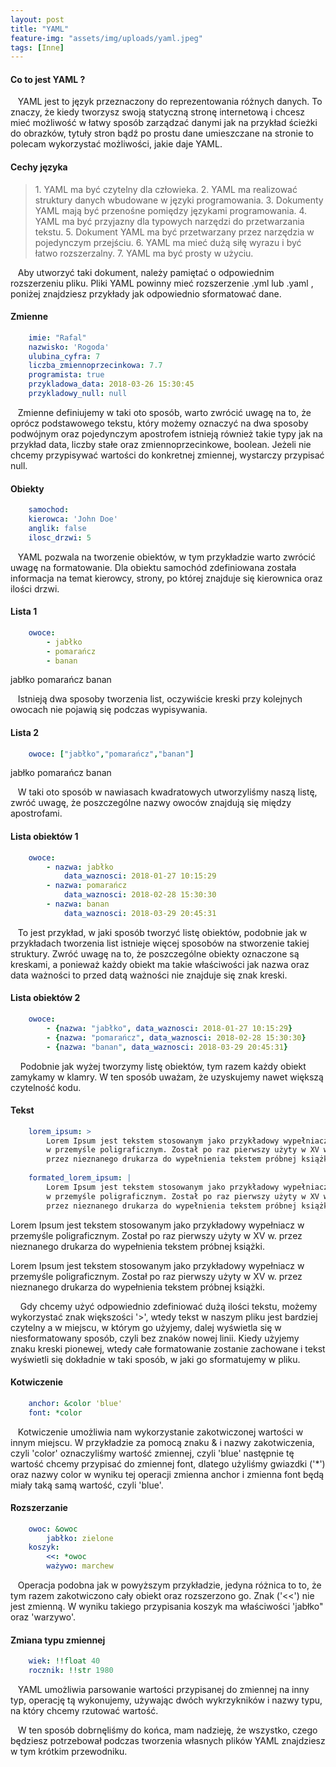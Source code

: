 ```yaml
---
layout: post
title: "YAML"
feature-img: "assets/img/uploads/yaml.jpeg"
tags: [Inne]
---
```


#### Co to jest YAML ?


&nbsp;&nbsp;&nbsp;YAML jest to język przeznaczony do reprezentowania różnych danych. To znaczy, że kiedy tworzysz swoją statyczną stronę internetową i chcesz mieć możliwość w łatwy sposób zarządzać danymi jak na przykład ścieżki do obrazków, tytuły stron bądź po prostu dane umieszczane na stronie to polecam wykorzystać możliwości, jakie daje YAML.



#### Cechy języka

<blockquote>
        1. YAML ma być czytelny dla człowieka.
        2. YAML ma realizować struktury danych wbudowane w języki programowania.
        3. Dokumenty YAML mają być przenośne pomiędzy językami programowania.
        4. YAML ma być przyjazny dla typowych narzędzi do przetwarzania tekstu.
        5. Dokument YAML ma być przetwarzany przez narzędzia w pojedynczym przejściu.
        6. YAML ma mieć dużą siłę wyrazu i być łatwo rozszerzalny.
        7. YAML ma być prosty w użyciu.
</blockquote >


&nbsp;&nbsp;&nbsp;Aby utworzyć taki dokument, należy pamiętać o odpowiednim rozszerzeniu pliku. Pliki YAML powinny mieć rozszerzenie .yml lub .yaml , poniżej znajdziesz przykłady jak odpowiednio sformatować dane. 






#### Zmienne

```yaml   
    imie: "Rafal"
    nazwisko: 'Rogoda'
    ulubina_cyfra: 7
    liczba_zmiennoprzecinkowa: 7.7
    programista: true
    przykladowa_data: 2018-03-26 15:30:45
    przykladowy_null: null
```




&nbsp;&nbsp;&nbsp;Zmienne definiujemy w taki oto sposób, warto zwrócić uwagę na to, że oprócz podstawowego tekstu, który możemy oznaczyć na dwa sposoby podwójnym oraz pojedynczym apostrofem istnieją również takie typy jak na przykład data, liczby stałe oraz zmiennoprzecinkowe, boolean. Jeżeli nie chcemy przypisywać wartości do konkretnej zmiennej, wystarczy przypisać null.






#### Obiekty

```yaml 
    samochod:
    kierowca: 'John Doe'
    anglik: false
    ilosc_drzwi: 5
```



&nbsp;&nbsp;&nbsp;YAML pozwala na tworzenie obiektów, w tym przykładzie warto zwrócić uwagę na formatowanie. Dla obiektu samochód zdefiniowana została informacja na temat kierowcy, strony, po której znajduje się kierownica oraz ilości drzwi.








#### Lista 1

```yaml 
    owoce:
        - jabłko
        - pomarańcz
        - banan
```
jabłko
pomarańcz
banan 



&nbsp;&nbsp;&nbsp;Istnieją dwa sposoby tworzenia list, oczywiście kreski przy kolejnych owocach nie pojawią się podczas wypisywania.







#### Lista 2

```yaml 
    owoce: ["jabłko","pomarańcz","banan"]
```
jabłko
pomarańcz
banan 




&nbsp;&nbsp;&nbsp;W taki oto sposób w nawiasach kwadratowych utworzyliśmy naszą listę, zwróć uwagę, że poszczególne nazwy owoców znajdują się między apostrofami.







#### Lista obiektów 1

```yaml
    owoce:
        - nazwa: jabłko
            data_waznosci: 2018-01-27 10:15:29
        - nazwa: pomarańcz
            data_waznosci: 2018-02-28 15:30:30
        - nazwa: banan
            data_waznosci: 2018-03-29 20:45:31
```




&nbsp;&nbsp;&nbsp;To jest przykład, w jaki sposób tworzyć listę obiektów, podobnie jak w przykładach tworzenia list istnieje więcej sposobów na stworzenie takiej struktury. Zwróć uwagę na to, że poszczególne obiekty oznaczone są kreskami, a ponieważ każdy obiekt ma takie właściwości jak nazwa oraz data ważności to przed datą ważności nie znajduje się znak kreski.







#### Lista obiektów 2

```yaml     
    owoce:
        - {nazwa: "jabłko", data_waznosci: 2018-01-27 10:15:29}
        - {nazwa: "pomarańcz", data_waznosci: 2018-02-28 15:30:30}
        - {nazwa: "banan", data_waznosci: 2018-03-29 20:45:31}
```




&nbsp;&nbsp;&nbsp; Podobnie jak wyżej tworzymy listę obiektów, tym razem każdy obiekt zamykamy w klamry. W ten sposób uważam, że uzyskujemy nawet większą czytelność kodu.







#### Tekst

```yaml     
    lorem_ipsum: >
        Lorem Ipsum jest tekstem stosowanym jako przykładowy wypełniacz 
        w przemyśle poligraficznym. Został po raz pierwszy użyty w XV w. 
        przez nieznanego drukarza do wypełnienia tekstem próbnej książki.
    
    formated_lorem_ipsum: |
        Lorem Ipsum jest tekstem stosowanym jako przykładowy wypełniacz
        w przemyśle poligraficznym. Został po raz pierwszy użyty w XV w. 
        przez nieznanego drukarza do wypełnienia tekstem próbnej książki.
```
        
Lorem Ipsum jest tekstem stosowanym jako przykładowy wypełniacz w przemyśle poligraficznym. Został po raz pierwszy użyty w XV w. przez nieznanego drukarza do wypełnienia tekstem próbnej książki.

Lorem Ipsum jest tekstem stosowanym jako przykładowy wypełniacz
w przemyśle poligraficznym. Został po raz pierwszy użyty w XV w. 
przez nieznanego drukarza do wypełnienia tekstem próbnej książki.



&nbsp;&nbsp;&nbsp; Gdy chcemy użyć odpowiednio zdefiniować dużą ilości tekstu, możemy wykorzystać znak większości '>', wtedy tekst w naszym pliku jest bardziej czytelny a w miejscu, w którym go użyjemy, dalej wyświetla się w niesformatowany sposób, czyli bez znaków nowej linii. Kiedy użyjemy znaku kreski pionewej, wtedy całe formatowanie zostanie zachowane i tekst wyświetli się dokładnie w taki sposób, w jaki go sformatujemy w pliku.






#### Kotwiczenie

```yaml     
    anchor: &color 'blue'
    font: *color
```



&nbsp;&nbsp;&nbsp;Kotwiczenie umożliwia nam wykorzystanie zakotwiczonej wartości w innym miejscu. W przykładzie za pomocą znaku & i nazwy zakotwiczenia, czyli 'color' oznaczyliśmy wartość zmiennej, czyli 'blue' następnie tę wartość chcemy przypisać do zmiennej font, dlatego użyliśmy gwiazdki ('*') oraz nazwy color w wyniku tej operacji zmienna anchor i zmienna font będą miały taką samą wartość, czyli 'blue'.






#### Rozszerzanie

```yaml     
    owoc: &owoc
        jabłko: zielone 
    koszyk:
        <<: *owoc
        ważywo: marchew
```



&nbsp;&nbsp;&nbsp;Operacja podobna jak w powyższym przykładzie, jedyna różnica to to, że tym razem zakotwiczono cały obiekt oraz rozszerzono go. Znak ('<<') nie jest zmienną. W wyniku takiego przypisania koszyk ma właściwości 'jabłko" oraz 'warzywo'.






#### Zmiana typu zmiennej

```yaml
    wiek: !!float 40
    rocznik: !!str 1980
``` 


&nbsp;&nbsp;&nbsp;YAML umożliwia parsowanie wartości przypisanej do zmiennej na inny typ, operację tą wykonujemy, używając dwóch wykrzykników i nazwy typu, na który chcemy rzutować wartość.







&nbsp;&nbsp;&nbsp;W ten sposób dobrnęliśmy do końca, mam nadzieję, że wszystko, czego będziesz potrzebował podczas tworzenia własnych plików YAML znajdziesz w tym krótkim przewodniku.
